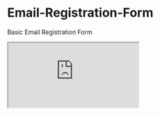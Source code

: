 # Email-Registration-Form
Basic Email Registration Form
 <iframe src="https://codepen.io/olasosti/full/oNEvqZd" title="W3Schools Free Online Web Tutorials"></iframe> 
